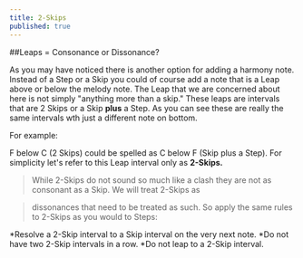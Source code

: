```yaml
---
title: 2-Skips
published: true
---
```


##Leaps = Consonance or Dissonance?

As you may have noticed there is another option for adding a harmony note. Instead of a Step or a Skip you could of course add a note that is a Leap above or below the melody note. The Leap that we are concerned about here is not simply "anything more than a skip."  These leaps are intervals that are 2 Skips or a Skip **plus** a Step. As you can see these are really the same intervals wth just a different note on bottom. 

For example:


F below C (2 Skips) could be spelled as C below F (Skip plus a Step).  For simplicity let's refer to this Leap interval only as **2-Skips.**


>While 2-Skips do not sound so much like a clash they are not as consonant as a Skip. We will treat 2-Skips as

>dissonances that need to be treated as such. So apply the same rules to 2-Skips as you would to Steps:


*Resolve a 2-Skip interval to a Skip interval on the very next note.
*Do not have two 2-Skip intervals in a row.
*Do not leap to a 2-Skip interval.


